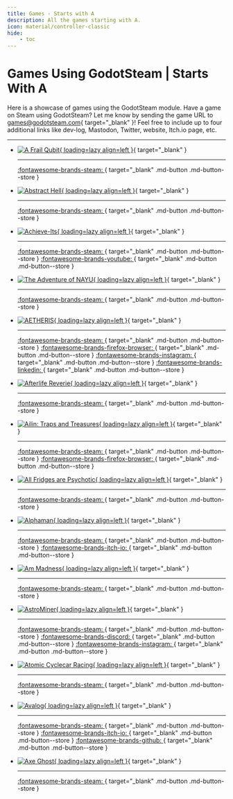 ```yaml
---
title: Games - Starts with A
description: All the games starting with A.
icon: material/controller-classic
hide:
    - toc
---
```


# Games Using GodotSteam | Starts With A

Here is a showcase of games using the GodotSteam module. Have a game on Steam using GodotSteam? Let me know by sending the game URL to [games@godotsteam.com](mailto:games@godotsteam.com){ target="\_blank" }!  Feel free to include up to four additional links like dev-log, Mastodon, Twitter, website, Itch.io page, etc.

---

<div id="games" class="grid cards" markdown>

- [![A Frail Qubit](https://steamcdn-a.akamaihd.net/steam/apps/1697070/header.jpg){ loading=lazy align=left }](https://store.steampowered.com/app/1697070/A_Frail_Qubit/){ target="\_blank" }

	---

	[ :fontawesome-brands-steam: ](https://store.steampowered.com/app/1697070/A_Frail_Qubit/){ target="\_blank" .md-button .md-button--store }

- [![Abstract Hell](https://steamcdn-a.akamaihd.net/steam/apps/961190/header.jpg){ loading=lazy align=left }](https://store.steampowered.com/app/961190/Abstract_Hell/){ target="\_blank" }

	---

	[ :fontawesome-brands-steam: ](https://store.steampowered.com/app/961190/Abstract_Hell/){ target="\_blank" .md-button .md-button--store }

- [![Achieve-Its](https://steamcdn-a.akamaihd.net/steam/apps/3050660/header.jpg){ loading=lazy align=left }](https://store.steampowered.com/app/3050660/AchieveIts/){ target="\_blank" }

	---

	[ :fontawesome-brands-steam: ](https://store.steampowered.com/app/3050660/AchieveIts/){ target="\_blank" .md-button .md-button--store }
	[ :fontawesome-brands-youtube: ](https://www.youtube.com/@Lacozy){ target="\_blank" .md-button .md-button--store }

- [![The Adventure of NAYU](https://steamcdn-a.akamaihd.net/steam/apps/1476340/header.jpg){ loading=lazy align=left }](https://store.steampowered.com/app/1476340/The_Adventure_of_NAYU/){ target="\_blank" }

	---

	[ :fontawesome-brands-steam: ](https://store.steampowered.com/app/1476340/The_Adventure_of_NAYU/){ target="\_blank" .md-button .md-button--store }

- [![AETHERIS](https://steamcdn-a.akamaihd.net/steam/apps/1786010/header.jpg){ loading=lazy align=left }](https://store.steampowered.com/app/1786010/AETHERIS/){ target="\_blank" }

	---

	[ :fontawesome-brands-steam: ](https://store.steampowered.com/app/1786010/AETHERIS/){ target="\_blank" .md-button .md-button--store }
	[ :fontawesome-brands-firefox-browser: ](https://wildwits.games/){ target="\_blank" .md-button .md-button--store }
	[ :fontawesome-brands-instagram: ](https://www.instagram.com/wildwitsgames/){ target="\_blank" .md-button .md-button--store }
	[ :fontawesome-brands-linkedin: ](https://www.linkedin.com/company/wild-wits-games/){ target="\_blank" .md-button .md-button--store }

- [![Afterlife Reverie](https://steamcdn-a.akamaihd.net/steam/apps/3182140/header.jpg){ loading=lazy align=left }](https://store.steampowered.com/app/3182140/Afterlife_Reverie/){ target="\_blank" }

	---

	[ :fontawesome-brands-steam: ](https://store.steampowered.com/app/3182140/Afterlife_Reverie/){ target="\_blank" .md-button .md-button--store }

- [![Ailin: Traps and Treasures](https://steamcdn-a.akamaihd.net/steam/apps/2083630/header.jpg){ loading=lazy align=left }](https://store.steampowered.com/app/2083630/Ailin_Traps_and_Treasures/){ target="\_blank" }

	---

	[ :fontawesome-brands-steam: ](https://store.steampowered.com/app/2083630/Ailin_Traps_and_Treasures/){ target="\_blank" .md-button .md-button--store }
	[ :fontawesome-brands-firefox-browser: ](https://www.forgottendreamgames.com/){ target="\_blank" .md-button .md-button--store }

- [![All Fridges are Psychotic](https://steamcdn-a.akamaihd.net/steam/apps/2929590/header.jpg){ loading=lazy align=left }](https://store.steampowered.com/app/2929590/All_Fridges_are_Psychotic){ target="\_blank" }

	---

	[ :fontawesome-brands-steam: ](https://store.steampowered.com/app/2929590/All_Fridges_are_Psychotic){ target="\_blank" .md-button .md-button--store }

- [![Alphaman](https://steamcdn-a.akamaihd.net/steam/apps/1068800/header.jpg){ loading=lazy align=left }](https://store.steampowered.com/app/1068800/Alphaman/){ target="\_blank" }

	---

	[ :fontawesome-brands-steam: ](https://store.steampowered.com/app/1068800/Alphaman/){ target="\_blank" .md-button .md-button--store }
	[ :fontawesome-brands-itch-io: ](https://yomic.itch.io/alphaman){ target="\_blank" .md-button .md-button--store }

- [![Am Madness](https://steamcdn-a.akamaihd.net/steam/apps/1694380/header.jpg){ loading=lazy align=left }](https://store.steampowered.com/app/1694380/Am_Madness/){ target="\_blank" }

	---

	[ :fontawesome-brands-steam: ](https://store.steampowered.com/app/1694380/Am_Madness/){ target="\_blank" .md-button .md-button--store }

- [![AstroMiner](https://steamcdn-a.akamaihd.net/steam/apps/2437660/header.jpg){ loading=lazy align=left }](https://store.steampowered.com/app/2437660/Astrominer/){ target="\_blank" }

	---

	[ :fontawesome-brands-steam: ](https://store.steampowered.com/app/2437660/Astrominer/){ target="\_blank" .md-button .md-button--store }
	[ :fontawesome-brands-discord: ](https://discord.com/invite/eBUx9XXkcs){ target="\_blank" .md-button .md-button--store }
	[ :fontawesome-brands-instagram: ](https://www.instagram.com/astrominergame/){ target="\_blank" .md-button .md-button--store }

- [![Atomic Cyclecar Racing](https://steamcdn-a.akamaihd.net/steam/apps/1814150/header.jpg){ loading=lazy align=left }](https://store.steampowered.com/app/1814150/Atomic_Cyclecar_Racing/){ target="\_blank" }

	---

	[ :fontawesome-brands-steam: ](https://store.steampowered.com/app/1814150/Atomic_Cyclecar_Racing/){ target="\_blank" .md-button .md-button--store }


- [![Avalog](https://steamcdn-a.akamaihd.net/steam/apps/2480820/header.jpg){ loading=lazy align=left }](https://store.steampowered.com/app/2480820/Avalog/){ target="\_blank" }

	---

	[ :fontawesome-brands-steam: ](https://store.steampowered.com/app/2480820/Avalog/){ target="\_blank" .md-button .md-button--store }
	[ :fontawesome-brands-itch-io: ](https://avaloggames.itch.io/){ target="\_blank" .md-button .md-button--store }
	[ :fontawesome-brands-github: ](https://github.com/rmdocherty/Avalog_){ target="\_blank" .md-button .md-button--store }

- [![Axe Ghost](https://steamcdn-a.akamaihd.net/steam/apps/2712670/header.jpg){ loading=lazy align=left }](https://store.steampowered.com/app/2712670/Axe_Ghost/){ target="\_blank" }

	---

	[ :fontawesome-brands-steam: ](https://store.steampowered.com/app/2712670/Axe_Ghost/){ target="\_blank" .md-button .md-button--store }

</div>